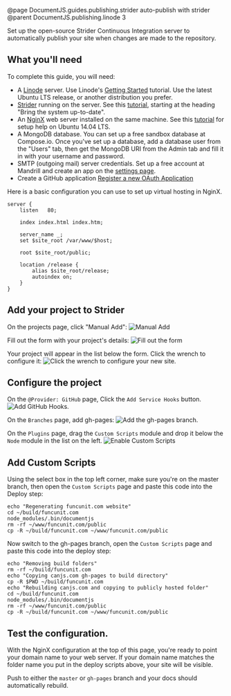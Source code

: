 @page DocumentJS.guides.publishing.strider auto-publish with strider
@parent DocumentJS.publishing.linode 3

Set up the open-source Strider Continuous Integration server to automatically publish your site when changes are made to the repository.

## **What you'll need**

To complete this guide, you will need:

 - A [Linode](https://www.linode.com/) server.  Use Linode's [Getting Started](https://www.linode.com/docs/getting-started) tutorial.  Use the latest Ubuntu LTS release, or another distribution you prefer.
 - [Strider](http://stridercd.com) running on the server.  See this [tutorial](https://fosterelli.co/creating-a-private-ci-with-strider.html), starting at the heading "Bring the system up-to-date".
 - An [NginX](http://nginx.com/) web server installed on the same machine.  See this [tutorial](https://www.digitalocean.com/community/tutorials/how-to-install-nginx-on-ubuntu-14-04-lts) for setup help on Ubuntu 14.04 LTS.
 - A MongoDB database.  You can set up a free sandbox database at Compose.io.  Once you've set up a database, add a database user from the "Users" tab, then get the MongoDB URI from the Admin tab and fill it in with your username and password.
 - SMTP (outgoing mail) server credentials.  Set up a free account at Mandrill and create an app on the [settings page](https://mandrillapp.com/settings/).
 - Create a GitHub application [Register a new OAuth Application](https://github.com/settings/applications/new) 

Here is a basic configuration you can use to set up virtual hosting in NginX.

```
server {
    listen   80;

    index index.html index.htm;

    server_name _;
    set $site_root /var/www/$host;

    root $site_root/public;

    location /release {
        alias $site_root/release;
        autoindex on;
    }
}
```


## **Add your project to Strider**

On the projects page, click "Manual Add":
<img src="http://i.imgur.com/GP1R2cb.png" alt="Manual Add" style="max-width:100%;">

Fill out the form with your project's details:
<img src="http://i.imgur.com/Mgvg11t.png" alt="Fill out the form" style="max-width:100%;">

Your project will appear in the list below the form. Click the wrench to configure it:
<img src="http://i.imgur.com/FMGsudg.png" alt="Click the wrench to configure your new site." style="max-width:100%;">

## **Configure the project**

On the `@Provider: GitHub` page, Click the `Add Service Hooks` button.
<img src="http://imgur.com/YIh6uP8.png" alt="Add GitHub Hooks." style="max-width:100%;">


On the `Branches` page, add gh-pages:
<img src="http://imgur.com/OS9q8Ct.png" alt="Add the gh-pages branch." style="max-width:100%;">


On the `Plugins` page, drag the `Custom Scripts` module and drop it below the `Node` module in the list on the left.
<img src="http://imgur.com/yY2CayF.png" alt="Enable Custom Scripts" style="max-width:100%;">

## **Add Custom Scripts**

Using the select box in the top left corner, make sure you're on the master branch, then open the `Custom Scripts` page and paste this code into the Deploy step:
```console
echo "Regenerating funcunit.com website"
cd ~/build/funcunit.com
node_modules/.bin/documentjs
rm -rf ~/www/funcunit.com/public
cp -R ~/build/funcunit.com ~/www/funcunit.com/public
```


Now switch to the gh-pages branch, open the `Custom Scripts` page and paste this code into the deploy step:
```console
echo "Removing build folders"
rm -rf ~/build/funcunit.com
echo "Copying canjs.com gh-pages to build directory"
cp -R $PWD ~/build/funcunit.com
echo "Rebuilding canjs.com and copying to publicly hosted folder"
cd ~/build/funcunit.com
node_modules/.bin/documentjs
rm -rf ~/www/funcunit.com/public
cp -R ~/build/funcunit.com ~/www/funcunit.com/public
```


## Test the configuration.
With the NginX configuration at the top of this page, you're ready to point your domain name to your web server.  If your domain name matches the folder name you put in the deploy scripts above, your site will be visible.



Push to either the `master` or `gh-pages` branch and your docs should automatically rebuild.

